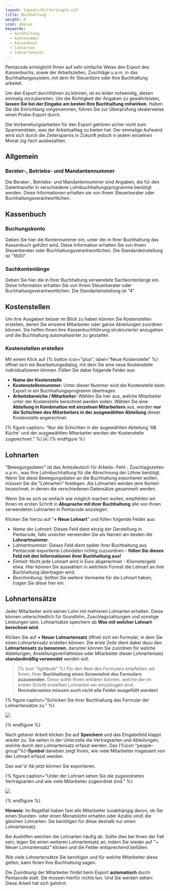 ```yaml
---
layout: layouts/hilfe/single.njk
title: Buchhaltung
weight: 9
icon: abacus
keywords:
  - buchhaltung
  - kontonummer
  - kassenbuch
  - lohnarten
  - lohnartensatz
---
```


Pentacode ermöglicht Ihnen auf sehr einfache Weise den Export des Kassenbuchs, sowie der Arbeitszeiten, Zuschläge u.a.m. in das Buchhaltungssystem, mit dem Ihr Steuerbüro oder Ihre Buchhaltung arbeitet.

Um den Export durchführen zu können, ist es leider notwendig, diesen einmalig vorzubereiten. Um die Richtigkeit der Angaben zu gewährleisten, **lassen Sie bei der Eingabe am besten Ihre Buchhaltung mitwirken**. Haben Sie die Einrichtung vorgenommen, führen Sie zur Überprüfung idealerweise einen Probe-Export durch.

Die Vorbereitungsarbeiten für den Export gehören sicher nicht zum Spannendsten, was der Arbeitsalltag zu bieten hat. Der einmalige Aufwand wird sich durch die Zeitersparnis in Zukunft jedoch in jedem einzelnen Monat zig-fach ausbezahlen.

## Allgemein

### Berater-, Betriebs- und Mandantennummer

Die Berater-, Betriebs- und Mandantennummer sind Angaben, die für den Datentransfer in verschiedene Lohnbuchhaltungsprogramme
benötigt werden. Diese Informationen erhalten sie von Ihrem Steuerberater oder Buchhaltungsverantwortlichen.

## Kassenbuch

### Buchungskonto

Geben Sie hier die Kontennummer ein, unter der in Ihrer Buchhaltung das Kassenbuch geführt wird. Diese Information erhalten Sie von Ihrem Steuerberater oder Buchhaltungsverantwortlichen. Die Standardeinstellung ist "1600".

### Sachkontenlänge

Geben Sie hier die in Ihrer Buchhaltung verwendete Sachkontenlänge ein. Diese Information erhalten Sie von Ihrem Steuerberater oder Buchhaltungsverantwortlichen. Die Standarteinstellung ist "4".

## Kostenstellen 

Um ihre Ausgaben besser im Blick zu haben können Sie Kostenstellen erstellen, denen Sie einzelne Mitarbeiter oder ganze Abteilungen zuordnen können. Sie helfen Ihnen ihre Kassenbuchführung strukturierter anzugehen und die Buchhaltung automatisierter zu gestalten.

### Kostenstellen erstellen

Mit einem Klick auf {% button icon="plus", label="Neue Kostenstelle" %} öffnet sich ein Bearbeitungsdialog, mit dem Sie eine neue Kostenstelle individualisieren können. Füllen Sie dabei folgende Felder aus:

- **Name der Kostenstelle**
- **Kostenstellennummer:** Unter dieser Nummer wird die Kostenstelle beim Export in ein Buchhaltungsprogramm übertragen.
- **Arbeitsbereiche / Mitarbeiter:** Wählen Sie hier aus, welche Mitarbeiter unter der Kostenstelle berechnet werden sollen. Wählen Sie eine **Abteilung in Kombination mit einzelnen Mitarbeitern** aus, werden **nur die Schichten des Mitarbeiters in der ausgewählten Abteilung** dieser Kostenstelle angerechnet.

{% figure caption= "Nur die Schichten in der augewählten Abteilung 'AB Küche' und der ausgewählten Mitarbeiter werden der Kostenstelle zugerechnet." %}
<img src= "kostenstelle.webp" />
{% endfigure %}

## Lohnarten

"Bewegungsdaten" ist das Amtsdeutsch für Arbeits- Fehl-, Zuschlagszeiten u.a.m., was Ihre Lohnbuchhaltung für die Abrechnung der Löhne benötigt. Wenn Sie diese Bewegungsdaten an die Buchhaltung exportieren wollen, müssen Sie die "Lohnarten" festlegen. Als Lohnarten werden jene Konten bezeichnet, in denen die verschiedenen Datensätze gesammelt werden.

Wenn Sie es sich so einfach wie möglich machen wollen, empfehlen wir Ihnen im ersten Schritt in **Absprache mit ihrer Buchhaltung** alle von Ihnen verwendeten Lohnarten in Pentacode anzulegen.

Klicken Sie hierzu auf "**+ Neue Lohnart**" und füllen folgende Felder aus:

- *Name der Lohnart:* Dieses Feld dient einzig der Darstellung in Pentacode, falls unsicher verwenden Sie als Namen am besten die **Lohnartnummer**.
- *Lohnartnummer:* Dieses Feld dient später ihrer Buchhaltung aus Pentacode exportierte Lohndaten richtig zuzuordnen - **füllen Sie dieses Feld mit den Informationen ihrer Buchhaltung aus!**
- *Einheit:* Nicht jede Lohnart wird in Euro abgerechnet - Kilometergeld etwa. Hier können Sie auswählen in welchem Format die Lohnart an ihre Buchhaltung übertragen wird.
- *Beschreibung:* Sollten Sie weitere Vermerke für die Lohnart haben, tragen Sie diese hier ein. 

## Lohnartensätze

Jeder Mitarbeiter wird seinen Lohn mit mehreren Lohnarten erhalten. Diese können unterschiedlich für Grundlohn, Zuschlagszahlungen und sonstige Leistungen sein. Lohnartsätze speichern ab **Was mit welcher Lohnart berechnet wird**.

Klicken Sie auf **+ Neuer Lohnartensatz** öffnet sich ein Formular, in dem Sie einen Lohnartensatz erstellen können. Die erste Zeile dient dabei dazu den **Lohnartensatz zu benennen**, darunter können Sie zuordnen für welche Abteilungen, Anstellungsverhältnisse oder Mitarbeiter dieser Lohnartensatz **standardmäßig verwendet** werden soll. 

> {% icon "lightbulb" %} Für den Rest des Formulars empfehlen wir Ihnen, Ihrer **Buchhaltung einen Screenshot des Formulars zuzusenden**. Diese sollte Ihnen erklären können, welche der im ersten Schritt erstellten Lohnarten wo einzutragen sind. **Normalerweise müssen auch nicht alle Felder ausgefüllt werden!**


{% figure caption="Schicken Sie ihrer Buchhaltung das Formular der Lohnartensätze zu." %}

<img src="lohnartensatz.webp" />

{% endfigure %}

Nach getaner Arbeit klicken Sie auf **Speichern** und das Eingabefeld klappt wieder zu. Sie sehen in der Unterzeile die Vertragsarten und Abteilungen, welche durch den Lohnartensatz erfasst werden. Das {%icon "people-group"%}**-Symbol** daneben zeigt Ihnen, wie viele Mitarbeiter insgesamt von der Lohnart erfasst werden.

Das war's! Ab jetzt können Sie exportieren.

{% figure caption="Unter der Lohnart sehen Sie die zugeordneten Vertragsarten und wie viele Mitarbeiter zugeordnet sind." %}

<img src = "lohnarten_ueberblick.webp" />

{% endfigure %}

**Hinweis**: Im Regelfall haben fast alle Mitarbeiter (unabhängig davon, ob Sie einen Stunden- oder einen Monatslohn erhalten oder Azubis sind) die gleichen Lohnarten. Sie benötigen für diese deshalb nur einen Lohnartensatz.

Bei Aushilfen weichen die Lohnarten häufig ab. Sollte dies bei Ihnen der Fall sein, legen Sie einen weiteren Lohnartensatz an, indem Sie wieder auf "+ Neuer Lohnartensatz" klicken und die Felder entsprechend befüllen.

Wie viele Lohnartensätze Sie benötigen und für welche Mitarbeiter diese gelten, kann Ihnen Ihre Buchhaltung sagen.

Die Zuordnung der Mitarbeiter findet beim Export **automatisch** durch Pentacode statt. Sie müssen hierfür nichts tun. Und Sie werden sehen: Diese Arbeit hat sich gelohnt.
